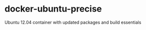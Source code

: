 docker-ubuntu-precise
=====================

Ubuntu 12.04 container with updated packages and build essentials
